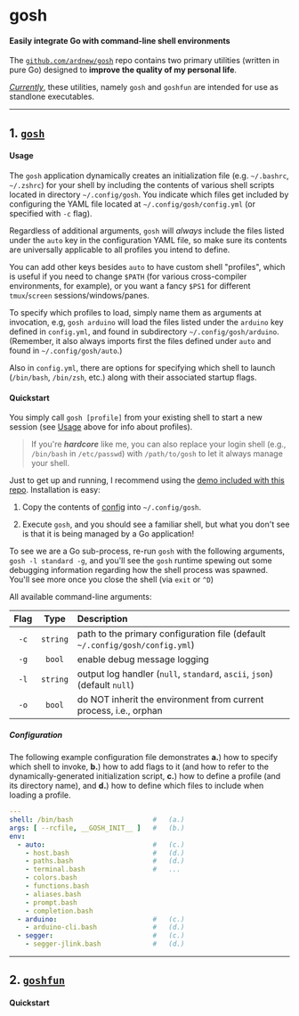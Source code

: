 # gosh

#### Easily integrate Go with command-line shell environments

The [`github.com/ardnew/gosh`](https://github.com/ardnew/gosh) repo contains two primary utilities (written in pure Go) designed to **improve the quality of my personal life**.

[*Currently*](#future-work), these utilities, namely `gosh` and `goshfun` are intended for use as standlone executables.

---

## 1. [`gosh`](https://github.com/ardnew/gosh/cmd/gosh) 

#### Usage

The `gosh` application dynamically creates an initialization file (e.g. `~/.bashrc`, `~/.zshrc`) for your shell by including the contents of various shell scripts located in directory `~/.config/gosh`. You indicate which files get included by configuring the YAML file located at `~/.config/gosh/config.yml` (or specified with `-c` flag).

Regardless of additional arguments, `gosh` will *always* include the files listed under the `auto` key in the configuration YAML file, so make sure its contents are universally applicable to all profiles you intend to define. 

You can add other keys besides `auto` to have custom shell "profiles", which is useful if you need to change `$PATH` (for various cross-compiler environments, for example), or you want a fancy `$PS1` for different `tmux`/`screen` sessions/windows/panes. 

To specify which profiles to load, simply name them as arguments at invocation, e.g, `gosh arduino` will load the files listed under the `arduino` key defined in `config.yml`, and found in subdirectory `~/.config/gosh/arduino`. (Remember, it also always imports first the files defined under `auto` and found in `~/.config/gosh/auto`.)

Also in `config.yml`, there are options for specifying which shell to launch (`/bin/bash`, `/bin/zsh`, etc.) along with their associated startup flags.

#### Quickstart

You simply call `gosh [profile]` from your existing shell to start a new session (see [Usage](https://github.com/ardnew/gosh/README.md#usage) above for info about profiles).

> If you're ***hardcore*** like me, you can also replace your login shell (e.g., `/bin/bash` in `/etc/passwd`) with `/path/to/gosh` to let it always manage your shell.

Just to get up and running, I recommend using the [demo included with this repo](https://github.com/ardnew/gosh/config). Installation is easy:

1. Copy the contents of [config](https://github.com/ardnew/gosh/config) into `~/.config/gosh`.

2. Execute `gosh`, and you should see a familiar shell, but what you don't see is that it is being managed by a Go application! 

To see we are a Go sub-process, re-run `gosh` with the following arguments, `gosh -l standard -g`, and you'll see the `gosh` runtime spewing out some debugging information regarding how the shell process was spawned. You'll see more once you close the shell (via `exit` or `^D`)

All available command-line arguments:

|Flag|Type|Description|
|:--:|:--:|:----------|
|`-c`|`string`|path to the primary configuration file (default `~/.config/gosh/config.yml`)|
|`-g`|`bool`|enable debug message logging|
|`-l`|`string`|output log handler (`null`, `standard`, `ascii`, `json`) (default `null`)|
|`-o`|`bool`|do NOT inherit the environment from current process, i.e., orphan|

##### Configuration

The following example configuration file demonstrates **a.**) how to specify which shell to invoke, **b.**) how to add flags to it (and how to refer to the dynamically-generated initialization script, **c.**) how to define a profile (and its directory name), and **d.**) how to define which files to include when loading a profile.

```yaml
---
shell: /bin/bash                    #   (a.)
args: [ --rcfile, __GOSH_INIT__ ]   #   (b.)
env:
  - auto:                           #   (c.)
    - host.bash                     #   (d.)
    - paths.bash                    #   (d.)
    - terminal.bash                 #   ...
    - colors.bash
    - functions.bash
    - aliases.bash
    - prompt.bash
    - completion.bash
  - arduino:                        #   (c.)
    - arduino-cli.bash              #   (d.)
  - segger:                         #   (c.)
    - segger-jlink.bash             #   (d.)

```
---

## 2. [`goshfun`](https://github.com/ardnew/gosh/cmd/goshfun) 

#### Quickstart



